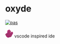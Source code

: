 # oxyde
[![pas](https://img.shields.io/static/v1?&message=ProgressiveApp.Store&color=74b9ff&style=flat&label=Follow%20oxyde%20at)](https://progressiveapp.store/pwa/oxyde)

<img src = "./oxyde.png"  width= "5%"/> vscode inspired ide 
